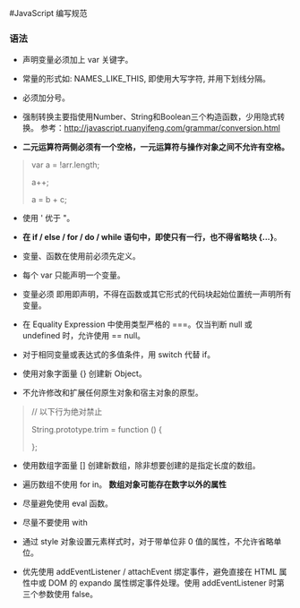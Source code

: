 #JavaScript 编写规范

### 语法

- 声明变量必须加上 var 关键字。

- 常量的形式如: NAMES_LIKE_THIS, 即使用大写字符, 并用下划线分隔。

- 必须加分号。

- 强制转换主要指使用Number、String和Boolean三个构造函数，少用隐式转换。 
参考：http://javascript.ruanyifeng.com/grammar/conversion.html

- **二元运算符两侧必须有一个空格，一元运算符与操作对象之间不允许有空格。**


> var a = !arr.length; 
> 
> a++; 
> 
> a = b + c;


- 使用 ' 优于 "。

- **在 if / else / for / do / while 语句中，即使只有一行，也不得省略块 {...}**。

- 变量、函数在使用前必须先定义。

- 每个 var 只能声明一个变量。

- 变量必须 即用即声明，不得在函数或其它形式的代码块起始位置统一声明所有变量。

- 在 Equality Expression 中使用类型严格的 ===。仅当判断 null 或 undefined 时，允许使用 == null。

- 对于相同变量或表达式的多值条件，用 switch 代替 if。

- 使用对象字面量 {} 创建新 Object。

- 不允许修改和扩展任何原生对象和宿主对象的原型。

> // 以下行为绝对禁止
> 
> String.prototype.trim = function () {
> 
> };

- 使用数组字面量 [] 创建新数组，除非想要创建的是指定长度的数组。

- 遍历数组不使用 for in。 **数组对象可能存在数字以外的属性**

- 尽量避免使用 eval 函数。

- 尽量不要使用 with

- 通过 style 对象设置元素样式时，对于带单位非 0 值的属性，不允许省略单位。

- 优先使用 addEventListener / attachEvent 绑定事件，避免直接在 HTML 属性中或 DOM 的 expando 属性绑定事件处理。使用 addEventListener 时第三个参数使用 false。